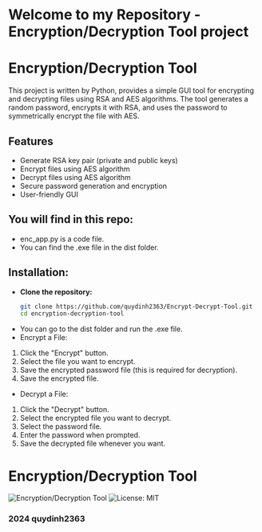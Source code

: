 # Welcome to my Repository - Encryption/Decryption Tool project

# Encryption/Decryption Tool

This project is written by Python, provides a simple GUI tool for encrypting and decrypting files using RSA and AES algorithms. The tool generates a random password, encrypts it with RSA, and uses the password to symmetrically encrypt the file with AES.

## Features

- Generate RSA key pair (private and public keys)
- Encrypt files using AES algorithm
- Decrypt files using AES algorithm
- Secure password generation and encryption
- User-friendly GUI

## You will find in this repo:

* enc_app.py is a code file.
* You can find the .exe file in the dist folder.

## Installation:

- **Clone the repository:**
   ```bash
   git clone https://github.com/quydinh2363/Encrypt-Decrypt-Tool.git
   cd encryption-decryption-tool
   
- You can go to the dist folder and run the .exe file.
- Encrypt a File:

 1. Click the "Encrypt" button.
 2. Select the file you want to encrypt.
 3. Save the encrypted password file (this is required for decryption).
 4. Save the encrypted file.

- Decrypt a File:

 1. Click the "Decrypt" button.
 2. Select the encrypted file you want to decrypt.
 3. Select the password file.
 4. Enter the password when prompted.
 5. Save the decrypted file whenever you want.

# Encryption/Decryption Tool

![Encryption/Decryption Tool](https://img.shields.io/badge/version-1.0-blue.svg)
![License: MIT](https://img.shields.io/badge/License-MIT-yellow.svg)

### 2024 quydinh2363





